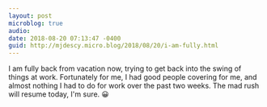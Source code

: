 ```yaml
---
layout: post
microblog: true
audio: 
date: 2018-08-20 07:13:47 -0400
guid: http://mjdescy.micro.blog/2018/08/20/i-am-fully.html
---
```

I am fully back from vacation now, trying to get back into the swing of things at work. Fortunately for me, I had good people covering for me, and almost nothing I had to do for work over the past two weeks. The mad rush will resume today, I'm sure. 😀
